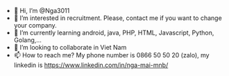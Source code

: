 - 👋 Hi, I’m @Nga3011
- 👀 I’m interested in recruitment. Please, contact me if you want to change your company.
- 🌱 I’m currently learning android, java, PHP, HTML, Javascript, Python, Golang,...
- 💞️ I’m looking to collaborate in Viet Nam
- 📫 How to reach me? My phone number is 0866 50 50 20 (zalo), my linkedin is https://www.linkedin.com/in/nga-mai-mnb/

<!---
Nga3011/Nga3011 is a ✨ special ✨ repository because its `README.md` (this file) appears on your GitHub profile.
You can click the Preview link to take a look at your changes.
--->
